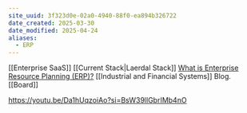 ```yaml
---
site_uuid: 3f323d0e-02a0-4940-88f0-ea894b326722
date_created: 2025-03-30
date_modified: 2025-04-24
aliases:
  - ERP
---
```


[[Enterprise SaaS]]
[[Current Stack|Laerdal Stack]]
[What is Enterprise Resource Planning (ERP)?](https://www.ifs.com/what-is/what-is-an-erp-system) [[Industrial and Financial Systems]] Blog. 
[[Board]]

https://youtu.be/Da1hUqzoiAo?si=BsW39llGbrIMb4nO